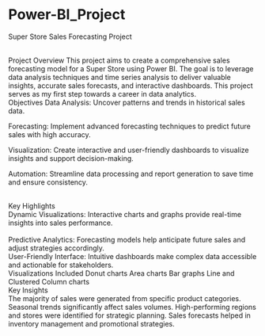 # Power-BI_Project
Super Store Sales Forecasting Project

<br>
Project Overview
This project aims to create a comprehensive sales forecasting model for a Super Store using Power BI. The goal is to leverage data analysis techniques and time series analysis to deliver valuable insights, accurate sales forecasts, and interactive dashboards. This project serves as my first step towards a career in data analytics.

<br>
Objectives
Data Analysis: Uncover patterns and trends in historical sales data.

Forecasting: Implement advanced forecasting techniques to predict future sales with high accuracy.

Visualization: Create interactive and user-friendly dashboards to visualize insights and support decision-making.

Automation: Streamline data processing and report generation to save time and ensure consistency.

<br>Key Highlights
<br>
Dynamic Visualizations: Interactive charts and graphs provide real-time insights into sales performance.
<br>
<br>Predictive Analytics: Forecasting models help anticipate future sales and adjust strategies accordingly.
<br>User-Friendly Interface: Intuitive dashboards make complex data accessible and actionable for stakeholders.
<br>Visualizations Included
Donut charts
Area charts
Bar graphs
Line and Clustered Column charts
<br>
Key Insights
<br>
The majority of sales were generated from specific product categories.
Seasonal trends significantly affect sales volumes.
High-performing regions and stores were identified for strategic planning.
Sales forecasts helped in inventory management and promotional strategies.
